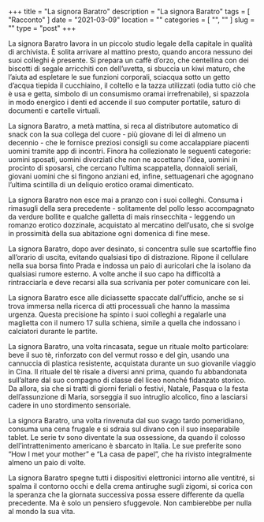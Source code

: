 +++
title = "La signora Baratro"
description = "La signora Baratro"
tags = [ "Racconto" ]
date = "2021-03-09"
location = ""
categories = [
  "",
  ""
]
slug = ""
type = "post"
+++

La signora Baratro lavora in un piccolo studio legale della capitale in qualità di archivista. È solita arrivare al mattino presto, quando ancora nessuno dei suoi colleghi è presente. Si prepara un caffè d’orzo, che centellina con dei biscotti di segale arricchiti con dell’uvetta, si sbuccia un kiwi maturo, che l’aiuta ad espletare le sue funzioni corporali, sciacqua sotto un getto d’acqua tiepida il cucchiaino, il coltello e la tazza utilizzati (odia tutto ciò che è usa e getta, simbolo di un consumismo oramai irrefrenabile), si spazzola in modo energico i denti ed accende il suo computer portatile, saturo di documenti e cartelle virtuali. 

La signora Baratro, a metà mattina, si reca al distributore automatico di snack con la sua collega del cuore - più giovane di lei di almeno un decennio - 
che le fornisce preziosi consigli su come accalappiare piacenti uomini tramite app di incontri. Finora ha collezionato le seguenti categorie: uomini sposati, uomini divorziati che non ne accettano l’idea, uomini in procinto di sposarsi, che cercano l’ultima scappatella, donnaioli seriali, giovani uomini che si fingono anziani ed, infine, settuagenari che agognano l’ultima scintilla di un deliquio erotico oramai dimenticato. 

La signora Baratro non esce mai a pranzo con i suoi colleghi. Consuma i rimasugli della sera precedente - solitamente del pollo lesso accompagnato da verdure bollite e qualche galletta di mais rinsecchita - leggendo un romanzo erotico dozzinale, acquistato al mercatino dell’usato, che si svolge in prossimità della sua abitazione ogni domenica di fine mese.

La signora Baratro, dopo aver desinato, si concentra sulle sue scartoffie fino all’orario di uscita, evitando qualsiasi tipo di distrazione. Ripone il cellulare nella sua borsa finto Prada e indossa un paio di auricolari che la isolano da qualsiasi rumore esterno. A volte anche il suo capo ha difficoltà a rintracciarla e deve recarsi alla sua scrivania per poter comunicare con lei.

La signora Baratro esce alle diciassette spaccate dall’ufficio, anche se si trova immersa nella ricerca di atti processuali che hanno la massima urgenza. Questa precisione ha spinto i suoi colleghi a regalarle una maglietta con il numero 17 sulla schiena, simile a quella che indossano i calciatori durante le partite. 

La signora Baratro, una volta rincasata,  segue un rituale molto particolare: beve il suo tè, rinforzato con del vermut rosso e del gin, usando una cannuccia di plastica resistente, acquistata durante un suo giovanile viaggio in Cina. Il rituale del tè risale a diversi anni prima, quando fu abbandonata sull’altare dal suo compagno di classe del liceo nonché fidanzato storico. Da allora, sia che si tratti di giorni feriali o festivi, Natale, Pasqua o la festa dell’assunzione di Maria, sorseggia il suo intruglio alcolico, fino a lasciarsi cadere in uno stordimento sensoriale. 

La signora Baratro, una volta rinvenuta dal suo svago tardo pomeridiano, consuma una cena frugale e si sdraia sul divano con il suo inseparabile tablet. Le serie tv sono diventate la sua ossessione, da quando il colosso dell’intrattenimento americano è sbarcato in Italia. Le sue preferite sono “How I met your mother” e “La casa de papel”, che ha rivisto integralmente almeno un paio di volte.

La signora Baratro spegne tutti i dispositivi elettronici intorno alle ventitré, si spalma il contorno occhi e della crema antirughe sugli zigomi, si corica con la speranza che la giornata successiva possa essere differente da quella precedente. Ma è solo un pensiero sfuggevole. Non cambierebbe per nulla al mondo la sua vita. 
